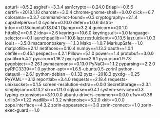 apturl==0.5.2
asgiref==3.3.4
asn1crypto==0.24.0
Brlapi==0.6.6
certifi==2018.1.18
chardet==3.0.4
chrome-gnome-shell==0.0.0
click==6.7
colorama==0.3.7
command-not-found==0.3
cryptography==2.1.4
cupshelpers==1.0
cycler==0.10.0
defer==1.0.6
distro-info===0.18ubuntu0.18.04.1
Django==3.2.4
gunicorn==20.1.0
httplib2==0.9.2
idna==2.6
keyring==10.6.0
keyrings.alt==3.0
language-selector==0.1
launchpadlib==1.10.6
lazr.restfulclient==0.13.5
lazr.uri==1.0.3
louis==3.5.0
macaroonbakery==1.1.3
Mako==1.0.7
MarkupSafe==1.0
matplotlib==2.1.1
netifaces==0.10.4
numpy==1.13.3
oauth==1.0.1
olefile==0.45.1
pexpect==4.2.1
Pillow==5.1.0
power==1.4
protobuf==3.0.0
psutil==5.4.2
pycairo==1.16.2
pycrypto==2.6.1
pycups==1.9.73
pygobject==3.26.1
pymacaroons==0.13.0
PyNaCl==1.1.2
pyparsing==2.2.0
pyRFC3339==1.0
python-apt===1.6.5-ubuntu0.5-zorin1
python-dateutil==2.6.1
python-debian==0.1.32
pytz==2018.3
pyxdg==0.25
PyYAML==3.12
reportlab==3.4.0
requests==2.18.4
requests-unixsocket==0.1.5
screen-resolution-extra==0.0.0
SecretStorage==2.3.1
simplejson==3.13.2
six==1.11.0
sqlparse==0.4.1
system-service==0.3
typing-extensions==3.10.0.0
ubuntu-drivers-common==0.0.0
ufw==0.36
urllib3==1.22
wadllib==1.3.2
whitenoise==5.2.0
xkit==0.0.0
zope.interface==4.3.2
zorin-appearance==3.0
zorin-connect==1.0
zorin-exec-guard==1.0
